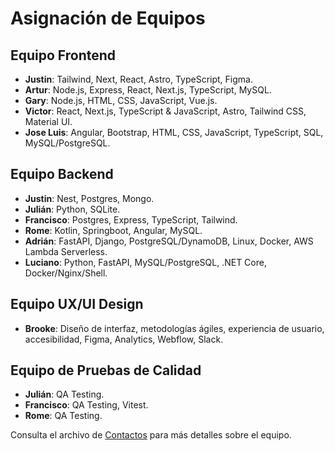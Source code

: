 # Asignación de Equipos
## Equipo Frontend
- **Justin**: Tailwind, Next, React, Astro, TypeScript, Figma.  
- **Artur**: Node.js, Express, React, Next.js, TypeScript, MySQL.  
- **Gary**: Node.js, HTML, CSS, JavaScript, Vue.js.  
- **Victor**: React, Next.js, TypeScript & JavaScript, Astro, Tailwind CSS, Material UI.  
- **Jose Luis**: Angular, Bootstrap, HTML, CSS, JavaScript, TypeScript, SQL, MySQL/PostgreSQL.

## Equipo Backend
- **Justin**: Nest, Postgres, Mongo.  
- **Julián**: Python, SQLite.  
- **Francisco**: Postgres, Express, TypeScript, Tailwind.  
- **Rome**: Kotlin, Springboot, Angular, MySQL.  
- **Adrián**: FastAPI, Django, PostgreSQL/DynamoDB, Linux, Docker, AWS Lambda Serverless.  
- **Luciano**: Python, FastAPI, MySQL/PostgreSQL, .NET Core, Docker/Nginx/Shell.

## Equipo UX/UI Design
- **Brooke**: Diseño de interfaz, metodologías ágiles, experiencia de usuario, accesibilidad, Figma, Analytics, Webflow, Slack.  

## Equipo de Pruebas de Calidad
- **Julián**: QA Testing.  
- **Francisco**: QA Testing, Vitest.  
- **Rome**: QA Testing.

Consulta el archivo de [Contactos](Contactos.md) para más detalles sobre el equipo.
